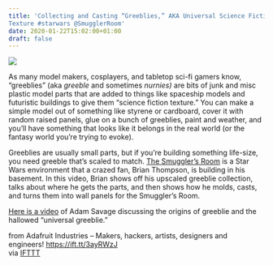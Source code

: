 ```yaml
---
title: 'Collecting and Casting “Greeblies,” AKA Universal Science Fiction
Texture #starwars @SmugglerRoom'
date: 2020-01-22T15:02:00+01:00
draft: false
---
```


![](https://cdn-blog.adafruit.com/uploads/2020/01/greeble_1.jpg)

As many model makers, cosplayers, and tabletop sci-fi gamers know, “greeblies” (aka _greeble_ and sometimes _nurnies)_ are bits of junk and misc plastic model parts that are added to things like spaceship models and futuristic buildings to give them “science fiction texture.” You can make a simple model out of something like styrene or cardboard, cover it with random raised panels, glue on a bunch of greeblies, paint and weather, and you’ll have something that looks like it belongs in the real world (or the fantasy world you’re trying to evoke).

Greeblies are usually small parts, but if you’re building something life-size, you need greeble that’s scaled to match. [The Smuggler’s Room](https://www.youtube.com/channel/UCI-NW3Jr5_fnwyHiRf2xFLA) is a Star Wars environment that a crazed fan, Brian Thompson, is building in his basement. In this video, Brian shows off his upscaled greeblie collection, talks about where he gets the parts, and then shows how he molds, casts, and turns them into wall panels for the Smuggler’s Room.

[Here is a video](https://youtu.be/dncRHH9f6MI) of Adam Savage discussing the origins of greeblie and the hallowed “universal greeblie.”

  
  
from Adafruit Industries – Makers, hackers, artists, designers and engineers! https://ift.tt/3ayRWzJ  
via [IFTTT](https://ifttt.com/?ref=da&site=blogger)